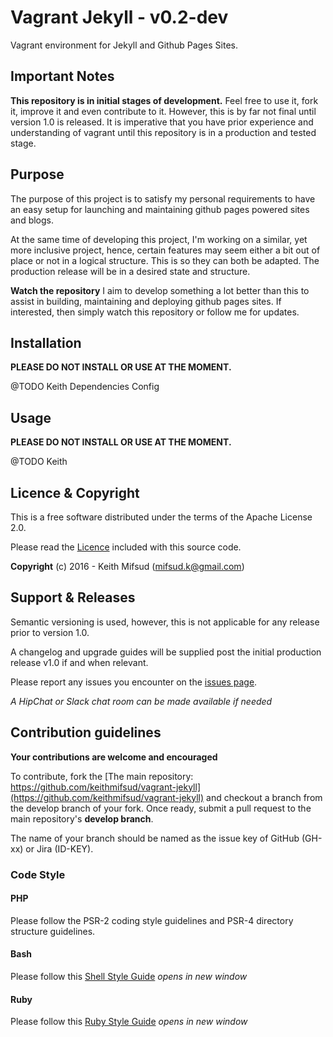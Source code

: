 # Vagrant Jekyll - v0.2-dev
Vagrant environment for Jekyll and Github Pages Sites.

## Important Notes
**This repository is in initial stages of development.**
Feel free to use it, fork it, improve it and even contribute to it.
However, this is by far not final until version 1.0 is released. It is
imperative that you have prior experience and understanding of vagrant
until this repository is in a production and tested stage.

## Purpose
The purpose of this project is to satisfy my personal requirements to have an
easy setup for launching and maintaining github pages powered sites and blogs.

At the same time of developing this project, I'm working on a similar, yet
more inclusive project, hence, certain features may seem either a bit out of place or not in a logical structure. This is so they can both be adapted. The production release will be in a desired state and structure.

**Watch the repository**
I aim to develop something a lot better than this to assist in building,
maintaining and deploying github pages sites. If interested, then simply watch this repository or follow me for updates.

## Installation

**PLEASE DO NOT INSTALL OR USE AT THE MOMENT.**

@TODO Keith
Dependencies
Config


## Usage
**PLEASE DO NOT INSTALL OR USE AT THE MOMENT.**

@TODO Keith


## Licence & Copyright

This is a free software distributed under the terms of the Apache License 2.0.

Please read the [Licence](LICENSE) included with this source code.

**Copyright** (c) 2016 - Keith Mifsud (mifsud.k@gmail.com) 

## Support & Releases

Semantic versioning is used, however, this is not applicable for  any release
prior to version 1.0.

A changelog and upgrade guides will be supplied post the initial production release v1.0 if and when relevant.

Please report any issues you encounter on the [issues page](https://github.com/keithmifsud/vagrant-jekyll/issues).

*A HipChat or Slack chat room can be made available if needed*

## Contribution guidelines

**Your contributions are welcome and encouraged**

To contribute, fork the 
[The main repository: https://github.com/keithmifsud/vagrant-jekyll](https://github.com/keithmifsud/vagrant-jekyll) and checkout a branch from the develop branch of your fork. Once ready, submit a
pull request to the main repository's **develop branch**.
 
The name of your branch should be named as the issue key of GitHub (GH-xx) or Jira (ID-KEY).


### Code Style

#### PHP
Please follow the PSR-2 coding style guidelines and PSR-4 directory structure 
guidelines.

#### Bash
Please follow this
<a href="https://google.github.io/styleguide/shell.xml" target="_blank">Shell Style Guide</a> *opens in new window*


#### Ruby
Please follow this <a href="https://github.com/styleguide/ruby" target="_blank">Ruby Style Guide</a> *opens in new window*